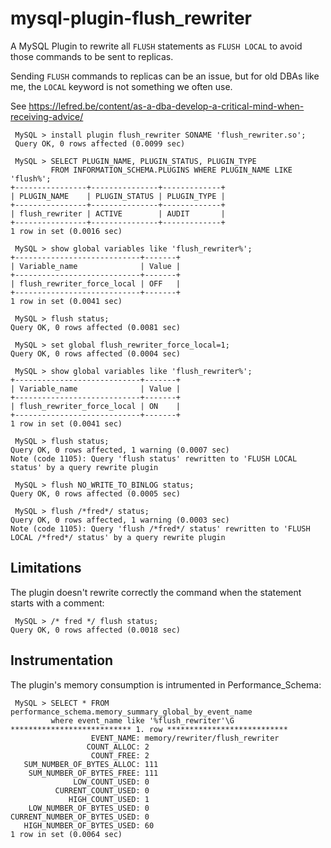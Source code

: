 # mysql-plugin-flush_rewriter

A MySQL Plugin to rewrite all `FLUSH` statements as `FLUSH LOCAL` to avoid those
commands to be sent to replicas.

Sending `FLUSH` commands to replicas can be an issue, but for old DBAs like me,
the `LOCAL` keyword is not something we often use.

See https://lefred.be/content/as-a-dba-develop-a-critical-mind-when-receiving-advice/ 

```
 MySQL > install plugin flush_rewriter SONAME 'flush_rewriter.so';
 Query OK, 0 rows affected (0.0099 sec)
 
 MySQL > SELECT PLUGIN_NAME, PLUGIN_STATUS, PLUGIN_TYPE 
         FROM INFORMATION_SCHEMA.PLUGINS WHERE PLUGIN_NAME LIKE 'flush%';
+----------------+---------------+-------------+
| PLUGIN_NAME    | PLUGIN_STATUS | PLUGIN_TYPE |
+----------------+---------------+-------------+
| flush_rewriter | ACTIVE        | AUDIT       |
+----------------+---------------+-------------+
1 row in set (0.0016 sec)

 MySQL > show global variables like 'flush_rewriter%';
+----------------------------+-------+
| Variable_name              | Value |
+----------------------------+-------+
| flush_rewriter_force_local | OFF   |
+----------------------------+-------+
1 row in set (0.0041 sec)

 MySQL > flush status;
Query OK, 0 rows affected (0.0081 sec)

 MySQL > set global flush_rewriter_force_local=1;
Query OK, 0 rows affected (0.0004 sec)

 MySQL > show global variables like 'flush_rewriter%';
+----------------------------+-------+
| Variable_name              | Value |
+----------------------------+-------+
| flush_rewriter_force_local | ON    |
+----------------------------+-------+
1 row in set (0.0041 sec)

 MySQL > flush status;
Query OK, 0 rows affected, 1 warning (0.0007 sec)
Note (code 1105): Query 'flush status' rewritten to 'FLUSH LOCAL status' by a query rewrite plugin

 MySQL > flush NO_WRITE_TO_BINLOG status;
Query OK, 0 rows affected (0.0005 sec)

 MySQL > flush /*fred*/ status;
Query OK, 0 rows affected, 1 warning (0.0003 sec)
Note (code 1105): Query 'flush /*fred*/ status' rewritten to 'FLUSH LOCAL /*fred*/ status' by a query rewrite plugin
```

## Limitations

The plugin doesn't rewrite correctly the command when the statement starts with a comment:

```
 MySQL > /* fred */ flush status;
Query OK, 0 rows affected (0.0018 sec)
```

## Instrumentation

The plugin's memory consumption is intrumented in Performance_Schema:

```
 MySQL > SELECT * FROM performance_schema.memory_summary_global_by_event_name 
         where event_name like '%flush_rewriter'\G
*************************** 1. row ***************************
                  EVENT_NAME: memory/rewriter/flush_rewriter
                 COUNT_ALLOC: 2
                  COUNT_FREE: 2
   SUM_NUMBER_OF_BYTES_ALLOC: 111
    SUM_NUMBER_OF_BYTES_FREE: 111
              LOW_COUNT_USED: 0
          CURRENT_COUNT_USED: 0
             HIGH_COUNT_USED: 1
    LOW_NUMBER_OF_BYTES_USED: 0
CURRENT_NUMBER_OF_BYTES_USED: 0
   HIGH_NUMBER_OF_BYTES_USED: 60
1 row in set (0.0064 sec)
```
